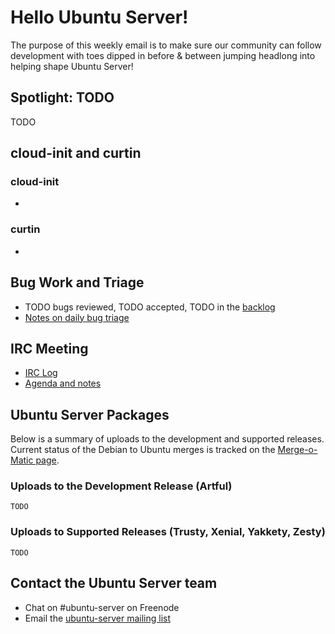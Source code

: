 # Hello Ubuntu Server!
The purpose of this weekly email is to make sure our community can follow
development with toes dipped in before & between jumping headlong into
helping shape Ubuntu Server!

## Spotlight: TODO
TODO

## cloud-init and curtin
### cloud-init
-

### curtin
-

## Bug Work and Triage
- TODO bugs reviewed, TODO accepted, TODO in the [backlog](https://bugs.launchpad.net/~ubuntu-server/+subscribedbugs)
- [Notes on daily bug triage](https://wiki.ubuntu.com/ServerTeam/KnowledgeBase#Bug_Triage)

## IRC Meeting
- [IRC Log](TODO)
- [Agenda and notes](https://wiki.ubuntu.com/ServerTeam/Meeting)

## Ubuntu Server Packages
Below is a summary of uploads to the development and supported releases. Current status of the Debian to Ubuntu merges is tracked on the [Merge-o-Matic page](https://merges.ubuntu.com/main.html).

### Uploads to the Development Release (Artful)
```
TODO
```

### Uploads to Supported Releases (Trusty, Xenial, Yakkety, Zesty)
```
TODO
```

## Contact the Ubuntu Server team
* Chat on #ubuntu-server on Freenode
* Email the [ubuntu-server mailing list](https://lists.ubuntu.com/mailman/listinfo/ubuntu-server)
